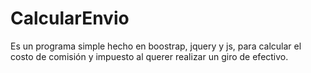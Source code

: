# CalcularEnvio

Es un programa simple hecho en boostrap, jquery y js, para calcular el costo de comisión y impuesto al querer realizar un giro de efectivo.
